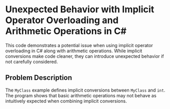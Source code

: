 # Unexpected Behavior with Implicit Operator Overloading and Arithmetic Operations in C#

This code demonstrates a potential issue when using implicit operator overloading in C# along with arithmetic operations. While implicit conversions make code cleaner, they can introduce unexpected behavior if not carefully considered.

## Problem Description
The `MyClass` example defines implicit conversions between `MyClass` and `int`. The program shows that basic arithmetic operations may not behave as intuitively expected when combining implicit conversions.